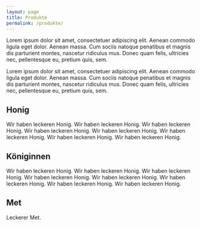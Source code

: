 ```yaml
---
layout: page
title: Produkte
permalink: /produkte/
---
```


Lorem ipsum dolor sit amet, consectetuer adipiscing elit. Aenean commodo ligula eget dolor. Aenean massa. Cum sociis natoque penatibus et magnis dis parturient montes, nascetur ridiculus mus. Donec quam felis, ultricies nec, pellentesque eu, pretium quis, sem.

Lorem ipsum dolor sit amet, consectetuer adipiscing elit. Aenean commodo ligula eget dolor. Aenean massa. Cum sociis natoque penatibus et magnis dis parturient montes, nascetur ridiculus mus. Donec quam felis, ultricies nec, pellentesque eu, pretium quis, sem.

## Honig

Wir haben leckeren Honig. Wir haben leckeren Honig. Wir haben leckeren Honig. Wir haben leckeren Honig. Wir haben leckeren Honig. Wir haben leckeren Honig. Wir haben leckeren Honig. Wir haben leckeren Honig.

## Königinnen

Wir haben leckeren Honig. Wir haben leckeren Honig. Wir haben leckeren Honig. Wir haben leckeren Honig. Wir haben leckeren Honig. Wir haben leckeren Honig. Wir haben leckeren Honig. Wir haben leckeren Honig.

## Met

Leckerer Met.
